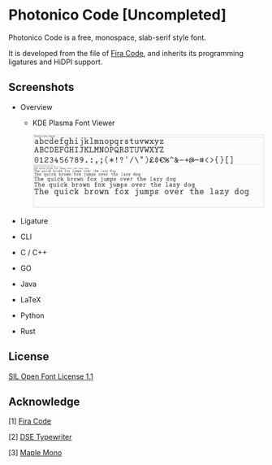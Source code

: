 # Photonico Code [Uncompleted]

Photonico Code is a free, monospace, slab-serif style font.

It is developed from the file of [Fira Code](https://github.com/tonsky/FiraCode), and inherits its programming ligatures and HiDPI support.

## Screenshots

+ Overview

  + KDE Plasma Font Viewer

    ![IMG](https://raw.githubusercontent.com/Photonico/Photonico_Code/main/Images/font_viewer_0.6.png)

+ Ligature

+ CLI

+ C / C++

+ GO

+ Java

+ LaTeX

+ Python

+ Rust

## License

[SIL Open Font License 1.1](https://github.com/Photonico/Photonico_Code/blob/main/LICENSE)

## Acknowledge

[1] [Fira Code](https://github.com/tonsky/FiraCode)

[2] [DSE Typewriter](https://webonastick.com/fonts/dse-typewriter/)

[3] [Maple Mono](https://github.com/subframe7536/Maple-font)
